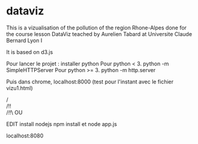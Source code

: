# dataviz
This is a vizualisation of the pollution of the region Rhone-Alpes done for the course lesson DataViz teached by Aurelien Tabard at 
Universite Claude Bernard Lyon I

It is based on d3.js

Pour lancer le projet : 
installer python
Pour python < 3.
python -m SimpleHTTPServer
Pour python >= 3.
python -m http.server 

Puis dans chrome, localhost:8000
(test pour l'instant avec le fichier vizu1.html)

   /\
  /!!\
 /_!!_\ OU

EDIT
install nodejs
npm install
et node app.js

localhost:8080